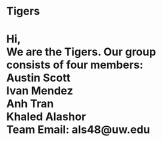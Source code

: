 <h1>Tigers<h1>
  Hi,
  <br>
  We are the Tigers. Our group consists of four members:
  <br>
  Austin Scott
  <br>
  Ivan Mendez
  <br>
  Anh Tran
  <br>
  Khaled Alashor
  <br>
  Team Email: als48@uw.edu
